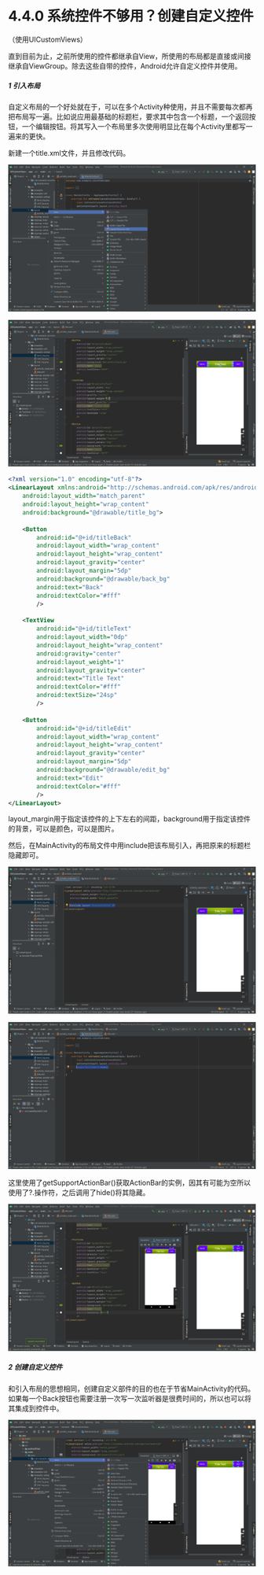 # 4.4.0 系统控件不够用？创建自定义控件

（使用UICustomViews）

直到目前为止，之前所使用的控件都继承自View，所使用的布局都是直接或间接继承自ViewGroup。除去这些自带的控件，Android允许自定义控件并使用。

##### 1 引入布局

自定义布局的一个好处就在于，可以在多个Activity种使用，并且不需要每次都再把布局写一遍。比如说应用最基础的标题栏，要求其中包含一个标题，一个返回按钮，一个编辑按钮。将其写入一个布局里多次使用明显比在每个Activity里都写一遍来的更快。

新建一个title.xml文件，并且修改代码。

![1667808348681](image/4.4.0系统控件不够用？创建自定义控件/1667808348681.png)

![1667808883088](image/4.4.0系统控件不够用？创建自定义控件/1667808883088.png)

```xml
<?xml version="1.0" encoding="utf-8"?>
<LinearLayout xmlns:android="http://schemas.android.com/apk/res/android"
    android:layout_width="match_parent"
    android:layout_height="wrap_content"
    android:background="@drawable/title_bg">

    <Button
        android:id="@+id/titleBack"
        android:layout_width="wrap_content"
        android:layout_height="wrap_content"
        android:layout_gravity="center"
        android:layout_margin="5dp"
        android:background="@drawable/back_bg"
        android:text="Back"
        android:textColor="#fff"
        />

    <TextView
        android:id="@+id/titleText"
        android:layout_width="0dp"
        android:layout_height="wrap_content"
        android:gravity="center"
        android:layout_weight="1"
        android:layout_gravity="center"
        android:text="Title Text"
        android:textColor="#fff"
        android:textSize="24sp"
        />

    <Button
        android:id="@+id/titleEdit"
        android:layout_width="wrap_content"
        android:layout_height="wrap_content"
        android:layout_gravity="center"
        android:layout_margin="5dp"
        android:background="@drawable/edit_bg"
        android:text="Edit"
        android:textColor="#fff"
        />
</LinearLayout>
```

layout_margin用于指定该控件的上下左右的间距，background用于指定该控件的背景，可以是颜色，可以是图片。

然后，在MainActivity的布局文件中用include把该布局引入，再把原来的标题栏隐藏即可。

![1667809740547](image/4.4.0系统控件不够用？创建自定义控件/1667809740547.png)

![1667809759839](image/4.4.0系统控件不够用？创建自定义控件/1667809759839.png)

这里使用了getSupportActionBar()获取ActionBar的实例，因其有可能为空所以使用了?.操作符，之后调用了hide()将其隐藏。

![1667810013679](image/4.4.0系统控件不够用？创建自定义控件/1667810013679.png)

##### 2 创建自定义控件

和引入布局的思想相同，创建自定义部件的目的也在于节省MainActivity的代码。如果每一个Back按钮也需要注册一次写一次监听器是很费时间的，所以也可以将其集成到控件中。

![1667810354594](image/4.4.0系统控件不够用？创建自定义控件/1667810354594.png)
